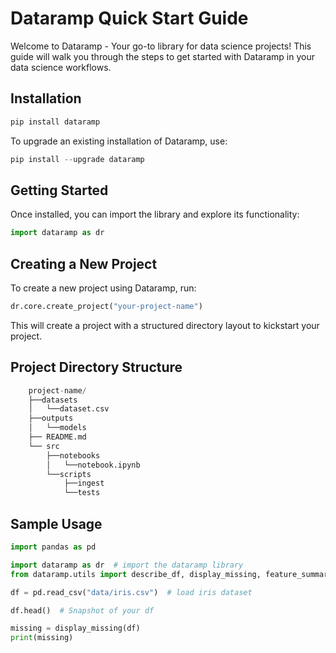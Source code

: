 Dataramp Quick Start Guide
===========================

Welcome to Dataramp - Your go-to library for data science projects! This guide will walk you through the steps to get started with Dataramp in your data science workflows.

Installation
------------

```python
pip install dataramp
```

To upgrade an existing installation of Dataramp, use:

```python
pip install --upgrade dataramp
```

Getting Started
---------------

Once installed, you can import the library and explore its functionality:

```python
import dataramp as dr

```

Creating a New Project
----------------------

To create a new project using Dataramp, run:

```python
dr.core.create_project("your-project-name")
```

This will create a project with a structured directory layout to kickstart your project.

Project Directory Structure
---------------------------

```python
    project-name/
    ├──datasets
    │   └──dataset.csv
    ├──outputs
    │   └──models
    ├── README.md
    └── src
        ├──notebooks
        │   └──notebook.ipynb
        └──scripts
            ├──ingest
            └──tests
```
Sample Usage
------------

```python
import pandas as pd

import dataramp as dr  # import the dataramp library
from dataramp.utils import describe_df, display_missing, feature_summary, get_cat_vars, get_unique_counts

df = pd.read_csv("data/iris.csv")  # load iris dataset

df.head()  # Snapshot of your df

missing = display_missing(df)
print(missing)
```
